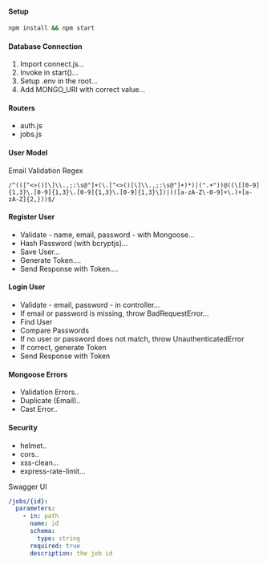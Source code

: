 #### Setup

```bash
npm install && npm start
```

#### Database Connection

1. Import connect.js...
2. Invoke in start()...
3. Setup .env in the root...
4. Add MONGO_URI with correct value...

#### Routers

- auth.js
- jobs.js

#### User Model

Email Validation Regex

```regex
/^(([^<>()[\]\\.,;:\s@"]+(\.[^<>()[\]\\.,;:\s@"]+)*)|(".+"))@((\[[0-9]{1,3}\.[0-9]{1,3}\.[0-9]{1,3}\.[0-9]{1,3}\])|(([a-zA-Z\-0-9]+\.)+[a-zA-Z]{2,}))$/
```

#### Register User

- Validate - name, email, password - with Mongoose...
- Hash Password (with bcryptjs)...
- Save User...
- Generate Token....
- Send Response with Token....

#### Login User

- Validate - email, password - in controller...
- If email or password is missing, throw BadRequestError...
- Find User
- Compare Passwords
- If no user or password does not match, throw UnauthenticatedError
- If correct, generate Token
- Send Response with Token

#### Mongoose Errors

- Validation Errors..
- Duplicate (Email)..
- Cast Error..

#### Security

- helmet..
- cors..
- xss-clean...
- express-rate-limit...

Swagger UI

```yaml
/jobs/{id}:
  parameters:
    - in: path
      name: id
      schema:
        type: string
      required: true
      description: the job id
```
